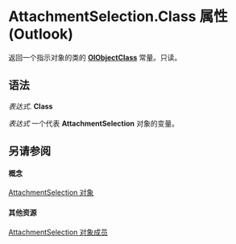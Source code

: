 
# AttachmentSelection.Class 属性 (Outlook)

返回一个指示对象的类的  **[OlObjectClass](33d724b3-df3c-2a7f-a80f-93b66d96f588.md)** 常量。只读。


## 语法

 _表达式_. **Class**

 _表达式_ 一个代表 **AttachmentSelection** 对象的变量。


## 另请参阅


#### 概念


[AttachmentSelection 对象](398cf106-a904-9048-e627-e47aaadf1105.md)
#### 其他资源


[AttachmentSelection 对象成员](98212826-8a87-665c-2a38-e232974b904b.md)